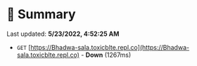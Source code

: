 # 📖 Summary
Last updated: **5/23/2022, 4:52:25 AM**

- `GET` [https://Bhadwa-sala.toxicblte.repl.co](https://Bhadwa-sala.toxicblte.repl.co) - **Down** (1267ms)
